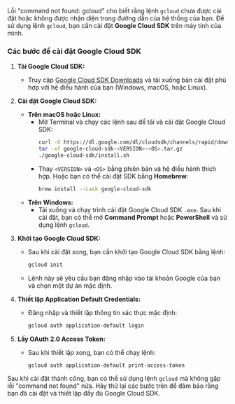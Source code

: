 Lỗi "command not found: gcloud" cho biết rằng lệnh `gcloud` chưa được cài đặt hoặc không được nhận diện trong đường dẫn của hệ thống của bạn. Để sử dụng lệnh `gcloud`, bạn cần cài đặt **Google Cloud SDK** trên máy tính của mình.

### Các bước để cài đặt Google Cloud SDK

1. **Tải Google Cloud SDK:**
   - Truy cập [Google Cloud SDK Downloads](https://cloud.google.com/sdk/docs/install) và tải xuống bản cài đặt phù hợp với hệ điều hành của bạn (Windows, macOS, hoặc Linux).

2. **Cài đặt Google Cloud SDK:**
   - **Trên macOS hoặc Linux:**
     - Mở Terminal và chạy các lệnh sau để tải và cài đặt Google Cloud SDK:
       ```bash
       curl -O https://dl.google.com/dl/cloudsdk/channels/rapid/downloads/google-cloud-sdk-<VERSION>-<OS>.tar.gz
       tar -xf google-cloud-sdk-<VERSION>-<OS>.tar.gz
       ./google-cloud-sdk/install.sh
       ```
     - Thay `<VERSION>` và `<OS>` bằng phiên bản và hệ điều hành thích hợp. Hoặc bạn có thể cài đặt SDK bằng **Homebrew**:
       ```bash
       brew install --cask google-cloud-sdk
       ```
   - **Trên Windows:**
     - Tải xuống và chạy trình cài đặt Google Cloud SDK `.exe`. Sau khi cài đặt, bạn có thể mở **Command Prompt** hoặc **PowerShell** và sử dụng lệnh `gcloud`.

3. **Khởi tạo Google Cloud SDK:**
   - Sau khi cài đặt xong, bạn cần khởi tạo Google Cloud SDK bằng lệnh:
     ```bash
     gcloud init
     ```
   - Lệnh này sẽ yêu cầu bạn đăng nhập vào tài khoản Google của bạn và chọn một dự án mặc định.

4. **Thiết lập Application Default Credentials:**
   - Đăng nhập và thiết lập thông tin xác thực mặc định:
     ```bash
     gcloud auth application-default login
     ```

5. **Lấy OAuth 2.0 Access Token:**
   - Sau khi thiết lập xong, bạn có thể chạy lệnh:
     ```bash
     gcloud auth application-default print-access-token
     ```

Sau khi cài đặt thành công, bạn có thể sử dụng lệnh `gcloud` mà không gặp lỗi "command not found" nữa. Hãy thử lại các bước trên để đảm bảo rằng bạn đã cài đặt và thiết lập đầy đủ Google Cloud SDK.